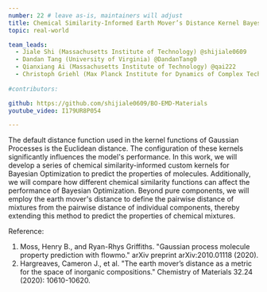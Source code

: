 ```yaml
---
number: 22 # leave as-is, maintainers will adjust
title: Chemical Similarity-Informed Earth Mover’s Distance Kernel Bayesian Optimization for Predicting the Properties of Molecules and Molecular Mixtures
topic: real-world

team_leads:
  - Jiale Shi (Massachusetts Institute of Technology) @shijiale0609
  - Dandan Tang (University of Virginia) @DandanTang0
  - Qianxiang Ai (Massachusetts Institute of Technology) @qai222
  - Christoph Griehl (Max Planck Institute for Dynamics of Complex Technical Systems) @dionyce
    
#contributors:

github: https://github.com/shijiale0609/BO-EMD-Materials
youtube_video: I179UR8P054

---
```

The default distance function used in the kernel functions of Gaussian Processes is the Euclidean distance. The configuration of these kernels significantly influences the model's performance. In this work, we will develop a series of chemical similarity-informed custom kernels for Bayesian Optimization to predict the properties of molecules. Additionally, we will compare how different chemical similarity functions can affect the performance of Bayesian Optimization. Beyond pure components, we will employ the earth mover's distance to define the pairwise distance of mixtures from the pairwise distance of individual components, thereby extending this method to predict the properties of chemical mixtures.

Reference:

1. Moss, Henry B., and Ryan-Rhys Griffiths. "Gaussian process molecule property prediction with flowmo." arXiv preprint arXiv:2010.01118 (2020).
2. Hargreaves, Cameron J., et al. "The earth mover’s distance as a metric for the space of inorganic compositions." Chemistry of Materials 32.24 (2020): 10610-10620.
